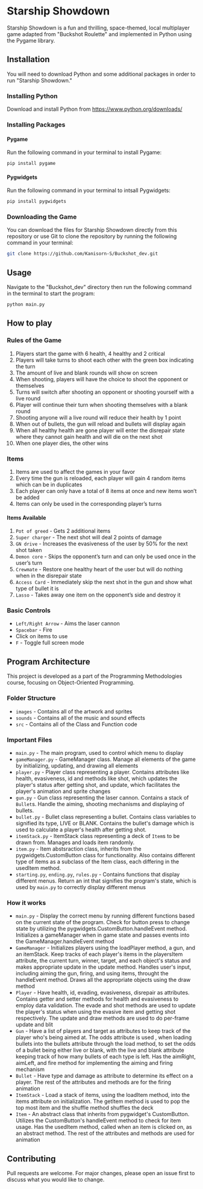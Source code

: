 # Starship Showdown

Starship Showdown is a fun and thrilling, space-themed, local multiplayer game adapted from "Buckshot Roulette" and implemented in Python using the Pygame library.

## Installation

You will need to download Python and some additional packages in order to run "Starship Showdown."

### Installing Python
Download and install Python from https://www.python.org/downloads/

### Installing Packages
#### Pygame
Run the following command in your terminal to install Pygame:
```bash
pip install pygame
```
#### Pygwidgets
Run the following command in your terminal to intsall Pygwidgets:
```bash
pip install pygwidgets
```
### Downloading the Game
You can download the files for Starship Showdown directly from this repository or use Git to clone the repository by running the following command in your terminal:
```bash
git clone https://github.com/Kanisorn-S/Buckshot_dev.git
```

## Usage

Navigate to the "Buckshot_dev" directory then run the following command in the terminal to start the program:
```bash
python main.py
```

## How to play
### Rules of the Game
1. Players start the game with 6 health, 4 healthy and 2 critical
2. Players will take turns to shoot each other with the green box indicating the turn
3. The amount of live and blank rounds will show on screen
4. When shooting, players will have the choice to shoot the opponent or themselves
5. Turns will switch after shooting an opponent or shooting yourself with a live round
6. Player will continue their turn when shooting themselves with a blank round
7. Shooting anyone will a live round will reduce their health by 1 point
8. When out of bullets, the gun will reload and bullets will display again
9. When all healthy health are gone player will enter the disrepair state where they cannot gain health and will die on the next shot
10. When one player dies, the other wins

### Items
1. Items are used to affect the games in your favor
2. Every time the gun is reloaded, each player will gain 4 random items which can be in duplicates
3. Each player can only have a total of 8 items at once and new items won’t be added
4. Items can only be used in the corresponding player’s turns

#### Items Available
1. `Pot of greed` - Gets 2 additional items
2. `Super charger` - The next shot will deal 2 points of damage 
3. `GN drive` - Increases the evasiveness of the user by 50% for the next shot taken
4. `Demon core` - Skips the opponent’s turn and can only be used once in the user’s turn
5. `Crewmate` - Restore one healthy heart of the user but will do nothing when in the disrepair state
6. `Access Card` - Immediately skip the next shot in the gun and show what type of bullet it is 
7. `Lasso` - Takes away one item on the opponent’s side and destroy it

### Basic Controls
- `Left/Right Arrow` - Aims the laser cannon
- `Spacebar` - Fire
- Click on items to use
- `F` - Toggle full screen mode


## Program Architecture
This project is developed as a part of the Programming Methodologies course, focusing on Object-Oriented Programming.
### Folder Structure
- `images` - Contains all of the artwork and sprites
- `sounds` - Contains all of the music and sound effects
- `src` - Contains all of the Class and Function code
### Important Files
- `main.py` - The main program, used to control which menu to display
- `gameManager.py` - GameManager class. Manage all elements of the game by initializing, updating, and drawing all elements
- `player.py` - Player class representing a player. Contains attributes like health, evasiveness, id and methods like shot, which updates the player's status after getting shot, and update, which facilitates the player's animation and sprite changes
- `gun.py` - Gun class representing the laser cannon. Contains a stack of `Bullet`s. Handle the aiming, shooting mechanisms and displaying of bullets.
- `bullet.py` - Bullet class representing a bullet. Contains class variables to signified its type, LIVE or BLANK. Contains the bullet's damage which is used to calculate a player's health after getting shot.
- `itemStack.py` - ItemStack class representing a deck of `Item`s to be drawn from. Manages and loads item randomly.
- `item.py` - Item abstsraction class, inherits from the pygwidgets.CustomButton class for functionality. Also contains different type of items as a subclass of the Item class, each differing in the usedItem method.
- `starting.py`, `ending.py`, `rules.py` - Contains functions that display different menus. Return an int that signifies the program's state, which is used by `main.py` to correctly display different menus
### How it works
- `main.py` - Display the correct menu by running different functions based on the current state of the program. Check for button press to change state by utilizing the pygwidgets.CustomButton.handleEvent method. Initializes a gameManager when in game state and passes events into the GameManager.handleEvent method
- `GameManager` - Initializes players using the loadPlayer method, a gun, and an itemStack. Keep tracks of each player's items in the playersItem attribute, the current turn, winner, target, and each object's status and makes appropriate update in the update method. Handles user's input, including aiming the gun, firing, and using items, throught the handleEvent method. Draws all the appropriate objects using the draw method
- `Player` - Have health, id, evading, evasiveness, disrepair as attributes. Contains getter and setter methods for health and evasiveness to employ data validation. The evade and shot methods are used to update the player's status when using the evasive item and getting shot respectively. The update and draw methods are used to do per-frame update and blit
- `Gun` - Have a list of players and target as attributes to keep track of the player who's being aimed at. The odds attribute is used , when loading bullets into the bullets attribute through the load method, to set the odds of a bullet being either live or blank, with the live and blank attribute keeping track of how many bullets of each type is left. Has the aimRight, aimLeft, and fire method for implementing the aiming and firing mechanism
- `Bullet` - Have type and damage as attribute to determine its effect on a player. The rest of the attributes and methods are for the firing animation
- `ItemStack` - Load a stack of items, using the loadItem method, into the items attribute on initialization. The getItem method is used to pop the top most item and the shuffle method shuffles the deck
- `Item` - An abstract class that inherits from pygwidget's CustomButton. Utilizes the CustomButton's handleEvent method to check for item usage. Has the usedItem method, called when an item is clicked on, as an abstract method. The rest of the attributes and methods are used for animation


## Contributing

Pull requests are welcome. For major changes, please open an issue first
to discuss what you would like to change.